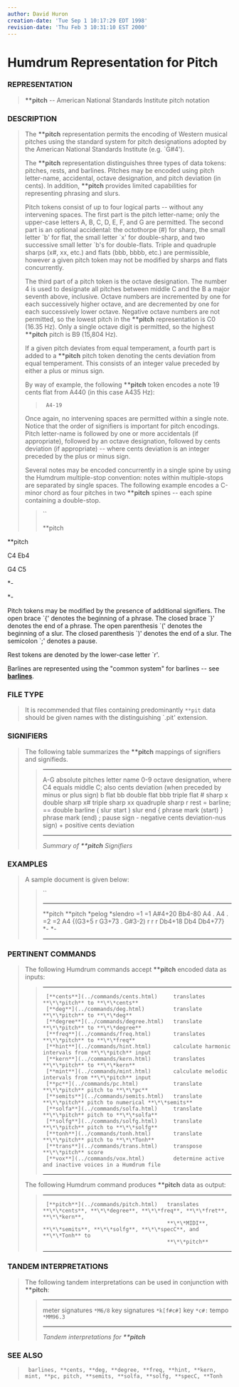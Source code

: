 ```yaml
---
author: David Huron
creation-date: 'Tue Sep 1 10:17:29 EDT 1998'
revision-date: 'Thu Feb 3 10:31:10 EST 2000'
---
```



Humdrum Representation for Pitch
================================

### REPRESENTATION

> **\*\*pitch** \-- American National Standards Institute pitch notation

### DESCRIPTION

> The **\*\*pitch** representation permits the encoding of Western
> musical pitches using the standard system for pitch designations
> adopted by the American National Standards Institute (e.g. \`G\#4\').
>
> The **\*\*pitch** representation distinguishes three types of data
> tokens: pitches, rests, and barlines. Pitches may be encoded using
> pitch letter-name, accidental, octave designation, and pitch deviation
> (in cents). In addition, **\*\*pitch** provides limited capabilities
> for representing phrasing and slurs.
>
> Pitch tokens consist of up to four logical parts \-- without any
> intervening spaces. The first part is the pitch letter-name; only the
> upper-case letters A, B, C, D, E, F, and G are permitted. The second
> part is an optional accidental: the octothorpe (\#) for sharp, the
> small letter \`b\' for flat, the small letter \`x\' for double-sharp,
> and two successive small letter \`b\'s for double-flats. Triple and
> quadruple sharps (x\#, xx, etc.) and flats (bbb, bbbb, etc.) are
> permissible, however a given pitch token may not be modified by sharps
> and flats concurrently.
>
> The third part of a pitch token is the octave designation. The number
> 4 is used to designate all pitches between middle C and the B a major
> seventh above, inclusive. Octave numbers are incremented by one for
> each successively higher octave, and are decremented by one for each
> successively lower octave. Negative octave numbers are not permitted,
> so the lowest pitch in the **\*\*pitch** representation is C0 (16.35
> Hz). Only a single octave digit is permitted, so the highest
> **\*\*pitch** pitch is B9 (15,804 Hz).
>
> If a given pitch deviates from equal temperament, a fourth part is
> added to a **\*\*pitch** pitch token denoting the cents deviation from
> equal temperament. This consists of an integer value preceded by
> either a plus or minus sign.
>
> By way of example, the following **\*\*pitch** token encodes a note 19
> cents flat from A440 (in this case A435 Hz):
>
> > ` A4-19`
>
> Once again, no intervening spaces are permitted within a single note.
> Notice that the order of signifiers is important for pitch encodings.
> Pitch letter-name is followed by one or more accidentals (if
> appropriate), followed by an octave designation, followed by cents
> deviation (if appropriate) \-- where cents deviation is an integer
> preceded by the plus or minus sign.
>
> Several notes may be encoded concurrently in a single spine by using
> the Humdrum multiple-stop convention: notes within multiple-stops are
> separated by single spaces. The following example encodes a C-minor
> chord as four pitches in two **\*\*pitch** spines \-- each spine
> containing a double-stop.
>
> > ``
> >
> > \*\*pitch

\*\*pitch

C4 Eb4

G4 C5

\*-

\*-

Pitch tokens may be modified by the presence of additional signifiers.
The open brace \`{\' denotes the beginning of a phrase. The closed brace
\`}\' denotes the end of a phrase. The open parenthesis \`(\' denotes
the beginning of a slur. The closed parenthesis \`)\' denotes the end of
a slur. The semicolon \`;\' denotes a pause.

Rest tokens are denoted by the lower-case letter \`r\'.

Barlines are represented using the \"common system\" for barlines \--
see [**barlines**](barlines.rep.html).

### FILE TYPE

> It is recommended that files containing predominantly `**pit` data
> should be given names with the distinguishing \`.pit\' extension.

### SIGNIFIERS

> The following table summarizes the **\*\*pitch** mappings of
> signifiers and signifieds.
>
> >   ----- ------------------------------------------------------------
> >   A-G   absolute pitches letter name
> >   0-9   octave designation, where C4 equals middle C;
> >         also cents deviation (when preceded by minus or plus sign)
> >   b     flat
> >   bb    double flat
> >   bbb   triple flat
> >   \#    sharp
> >   x     double sharp
> >   x\#   triple sharp
> >   xx    quadruple sharp
> >   r     rest
> >   =     barline; == double barline
> >   (     slur start
> >   )     slur end
> >   {     phrase mark (start)
> >   }     phrase mark (end)
> >   ;     pause sign
> >   \-    negative cents deviation-nus sign)
> >   \+    positive cents deviation
> >   ----- ------------------------------------------------------------
> >
> > *Summary of **\*\*pitch** Signifiers*

### EXAMPLES

> A sample document is given below:
>
> > ``
> >
> >   ----------- -----------
> >   \*\*pitch   \*\*pitch
> >   \*pelog     \*slendro
> >   =1          =1
> >   A\#4+20     Bb4-80
> >   A4          .
> >   A4          .
> >   =2          =2
> >   A4          {(G3+5
> >   r           G3+73
> >   .           G\#3-2)
> >   r           r
> >   r           Db4+18
> >   Db4         Db4+77}
> >   \*-         \*-
> >   ----------- -----------
> >
### PERTINENT COMMANDS

> The following Humdrum commands accept **\*\*pitch** encoded data as
> inputs:
>
> >   -- --------------------------------------- -----------------------------------------------------------
> >      [**cents**](../commands/cents.html)     translates **\*\*pitch** to **\*\*cents**
> >      [**deg**](../commands/deg.html)         translate **\*\*pitch** to **\*\*deg**
> >      [**degree**](../commands/degree.html)   translate **\*\*pitch** to **\*\*degree**
> >      [**freq**](../commands/freq.html)       translates **\*\*pitch** to **\*\*freq**
> >      [**hint**](../commands/hint.html)       calculate harmonic intervals from **\*\*pitch** input
> >      [**kern**](../commands/kern.html)       translates **\*\*pitch** to **\*\*kern**
> >      [**mint**](../commands/mint.html)       calculate melodic intervals from **\*\*pitch** input
> >      [**pc**](../commands/pc.html)           translate **\*\*pitch** pitch to **\*\*pc**
> >      [**semits**](../commands/semits.html)   translate **\*\*pitch** pitch to numerical **\*\*semits**
> >      [**solfa**](../commands/solfa.html)     translate **\*\*pitch** pitch to **\*\*solfa**
> >      [**solfg**](../commands/solfg.html)     translate **\*\*pitch** pitch to **\*\*solfg**
> >      [**tonh**](../commands/tonh.html)       translate **\*\*pitch** pitch to **\*\*Tonh**
> >      [**trans**](../commands/trans.html)     transpose **\*\*pitch** score
> >      [**vox**](../commands/vox.html)         determine active and inactive voices in a Humdrum file
> >                                              
> >   -- --------------------------------------- -----------------------------------------------------------
> >
> The following Humdrum command produces **\*\*pitch** data as output:
>
> >   -- ------------------------------------- -------------------------------------------------------------------------------------
> >      [**pitch**](../commands/pitch.html)   translates **\*\*cents**, **\*\*degree**, **\*\*freq**, **\*\*fret**, **\*\*kern**,
> >                                            **\*\*MIDI**, **\*\*semits**, **\*\*solfg**, **\*\*specC**, and **\*\*Tonh** to
> >                                            **\*\*pitch**
> >   -- ------------------------------------- -------------------------------------------------------------------------------------
> >
### TANDEM INTERPRETATIONS

> The following tandem interpretations can be used in conjunction with
> **\*\*pitch**:
>
> >   ------------------ ------------
> >   meter signatures   `*M6/8`
> >   key signatures     `*k[f#c#]`
> >   key                `*c#:`
> >   tempo              `*MM96.3`
> >   ------------------ ------------
> >
> > *Tandem interpretations for **\*\*pitch***

### SEE ALSO

> ` barlines, **cents, **deg, **degree, **freq, **hint, **kern, mint, **pc, pitch, **semits, **solfa, **solfg, **specC, **Tonh`

